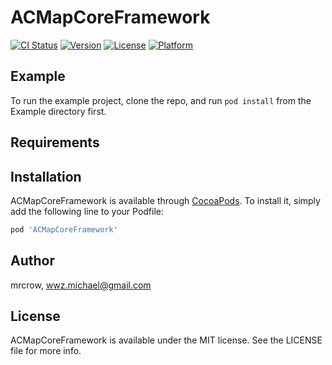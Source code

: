 # ACMapCoreFramework

[![CI Status](https://img.shields.io/travis/mrcrow/ACMapCoreFramework.svg?style=flat)](https://travis-ci.org/mrcrow/ACMapCoreFramework)
[![Version](https://img.shields.io/cocoapods/v/ACMapCoreFramework.svg?style=flat)](https://cocoapods.org/pods/ACMapCoreFramework)
[![License](https://img.shields.io/cocoapods/l/ACMapCoreFramework.svg?style=flat)](https://cocoapods.org/pods/ACMapCoreFramework)
[![Platform](https://img.shields.io/cocoapods/p/ACMapCoreFramework.svg?style=flat)](https://cocoapods.org/pods/ACMapCoreFramework)

## Example

To run the example project, clone the repo, and run `pod install` from the Example directory first.

## Requirements

## Installation

ACMapCoreFramework is available through [CocoaPods](https://cocoapods.org). To install
it, simply add the following line to your Podfile:

```ruby
pod 'ACMapCoreFramework'
```

## Author

mrcrow, wwz.michael@gmail.com

## License

ACMapCoreFramework is available under the MIT license. See the LICENSE file for more info.
